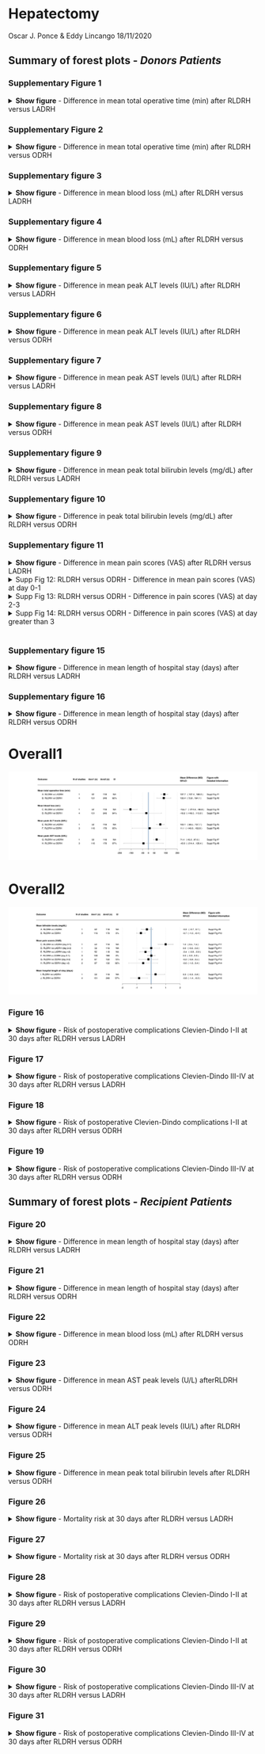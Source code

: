 Hepatectomy
================
Oscar J. Ponce & Eddy Lincango
18/11/2020

## Summary of forest plots - *Donors Patients*

### Supplementary Figure 1

<details>

<summary><b>Show figure</b> - Difference in mean total operative time
(min) after RLDRH versus LADRH</summary>

![](hepatectomy_files/figure-gfm/operativetime1-1.svg)<!-- -->

</details>

### Supplementary Figure 2

<details>

<summary><b>Show figure</b> - Difference in mean total operative time
(min) after RLDRH versus ODRH</summary>

![](hepatectomy_files/figure-gfm/operativetime2-1.svg)<!-- -->

</details>

### Supplementary figure 3

<details>

<summary> <b>Show figure</b> - Difference in mean blood loss (mL) after
RLDRH versus LADRH</summary>

![](hepatectomy_files/figure-gfm/blood_loss_1-1.svg)<!-- -->

</details>

### Supplementary figure 4

<details>

<summary><b>Show figure</b> - Difference in mean blood loss (mL) after
RLDRH versus ODRH </summary>

<img src="hepatectomy_files/figure-gfm/blood_loss2-1.svg" width="14400" />

</details>

### Supplementary figure 5

<details>

<summary><b>Show figure</b> - Difference in mean peak ALT levels (IU/L)
after RLDRH versus LADRH</summary>

![](hepatectomy_files/figure-gfm/alt1-1.svg)<!-- -->

</details>

### Supplementary figure 6

<details>

<summary><b>Show figure</b> - Difference in mean peak ALT levels (IU/L)
after RLDRH versus ODRH</summary>

![](hepatectomy_files/figure-gfm/alt2-1.svg)<!-- -->

</details>

### Supplementary figure 7

<details>

<summary><b>Show figure</b> - Difference in mean peak AST levels (IU/L)
after RLDRH versus LADRH</summary>

![](hepatectomy_files/figure-gfm/ast1-1.svg)<!-- -->

</details>

### Supplementary figure 8

<details>

<summary><b>Show figure</b> - Difference in mean peak AST levels (IU/L)
after RLDRH versus ODRH</summary>

![](hepatectomy_files/figure-gfm/ast2-1.svg)<!-- -->

</details>

### Supplementary figure 9

<details>

<summary><b>Show figure</b> - Difference in mean peak total bilirubin
levels (mg/dL) after RLDRH versus LADRH</summary>

![](hepatectomy_files/figure-gfm/bilirubin1-1.svg)<!-- -->

</details>

### Supplementary figure 10

<details>

<summary><b>Show figure</b> - Difference in peak total bilirubin levels
(mg/dL) after RLDRH versus ODRH</summary>

![](hepatectomy_files/figure-gfm/bilirubin2-1.svg)<!-- -->

</details>

### Supplementary figure 11

<details>

<summary><b>Show figure</b> - Difference in mean pain scores (VAS) after
RLDRH versus LADRH</summary>

![](hepatectomy_files/figure-gfm/pain2-1.svg)<!-- -->

</details>

<details>

<summary> Supp Fig 12: RLDRH versus ODRH - Difference in mean pain
scores (VAS) at day 0-1 </summary>

<p>

![](hepatectomy_files/figure-gfm/pain3_analysis-1.svg)<!-- -->

![](hepatectomy_files/figure-gfm/pain2_followup1-1.svg)<!-- -->

</p>

</details>

<details>

<summary> Supp Fig 13: RLDRH versus ODRH - Difference in pain scores
(VAS) at day 2-3 </summary>

<p>

![](hepatectomy_files/figure-gfm/pain2_followup2-1.svg)<!-- -->

</p>

</details>

<details>

<summary> Supp Fig 14: RLDRH versus ODRH - Difference in pain scores
(VAS) at day greater than 3 </summary>

<p>

![](hepatectomy_files/figure-gfm/pain2_followup3-1.svg)<!-- -->

</p>

</details>

<br />

### Supplementary figure 15

<details>

<summary><b>Show figure</b> - Difference in mean length of hospital stay
(days) after RLDRH versus LADRH</summary>

![](hepatectomy_files/figure-gfm/hospital1-1.svg)<!-- -->

</details>

### Supplementary figure 16

<details>

<summary><b>Show figure</b> - Difference in mean length of hospital stay
(days) after RLDRH versus ODRH</summary>

![](hepatectomy_files/figure-gfm/hospital2-1.svg)<!-- -->

</details>

# Overall1

![](hepatectomy_files/figure-gfm/overall_continuous_donor1-1.svg)<!-- -->

# Overall2

![](hepatectomy_files/figure-gfm/overall_continuous_donor2-1.svg)<!-- -->

### Figure 16

<details>

<summary><b>Show figure</b> - Risk of postoperative complications
Clevien-Dindo I-II at 30 days after RLDRH versus LADRH</summary>

![](hepatectomy_files/figure-gfm/LADRH_complication1-1.svg)<!-- -->

</details>

### Figure 17

<details>

<summary><b>Show figure</b> - Risk of postoperative complications
Clevien-Dindo III-IV at 30 days after RLDRH versus LADRH</summary>

![](hepatectomy_files/figure-gfm/LADRH_complication2-1.svg)<!-- -->

</details>

### Figure 18

<details>

<summary><b>Show figure</b> - Risk of postoperative Clevien-Dindo
complications I-II at 30 days after RLDRH versus ODRH</summary>

![](hepatectomy_files/figure-gfm/ODRH_complication1-1.svg)<!-- -->

</details>

### Figure 19

<details>

<summary><b>Show figure</b> - Risk of postoperative complications
Clevien-Dindo III-IV at 30 days after RLDRH versus ODRH</summary>

![](hepatectomy_files/figure-gfm/ODRH_complication2-1.svg)<!-- -->

</details>

## Summary of forest plots - *Recipient Patients*

</details>

### Figure 20

<details>

<summary><b>Show figure</b> - Difference in mean length of hospital stay
(days) after RLDRH versus LADRH</summary>

![](hepatectomy_files/figure-gfm/hospitalstay_LADRH_recipient-1.svg)<!-- -->

</details>

### Figure 21

<details>

<summary><b>Show figure</b> - Difference in mean length of hospital stay
(days) after RLDRH versus ODRH</summary>

![](hepatectomy_files/figure-gfm/hospitalstay_ODRH_recipient-1.svg)<!-- -->

</details>

### Figure 22

<details>

<summary><b>Show figure</b> - Difference in mean blood loss (mL) after
RLDRH versus ODRH</summary>

![](hepatectomy_files/figure-gfm/blood_ODRH_recipient-1.svg)<!-- -->

</details>

### Figure 23

<details>

<summary><b>Show figure</b> - Difference in mean AST peak levels (U/L)
afterRLDRH versus ODRH</summary>

![](hepatectomy_files/figure-gfm/ast_ODRH_recipient-1.svg)<!-- -->

</details>

### Figure 24

<details>

<summary><b>Show figure</b> - Difference in mean ALT peak levels (IU/L)
after RLDRH versus ODRH</summary>

![](hepatectomy_files/figure-gfm/alt_ODRH_recipient-1.svg)<!-- -->

</details>

### Figure 25

<details>

<summary><b>Show figure</b> - Difference in mean peak total bilirubin
levels after RLDRH versus ODRH</summary>

![](hepatectomy_files/figure-gfm/bilirubin_ODRH_recipient-1.svg)<!-- -->

</details>

### Figure 26

<details>

<summary><b>Show figure</b> - Mortality risk at 30 days after RLDRH
versus LADRH</summary>

![](hepatectomy_files/figure-gfm/mortality_LADRH-1.svg)<!-- -->

</details>

### Figure 27

<details>

<summary><b>Show figure</b> - Mortality risk at 30 days after RLDRH
versus ODRH</summary>

![](hepatectomy_files/figure-gfm/mortality_ODRH_recipient-1.svg)<!-- -->

</details>

### Figure 28

<details>

<summary><b>Show figure</b> - Risk of postoperative complications
Clevien-Dindo I-II at 30 days after RLDRH versus LADRH</summary>

![](hepatectomy_files/figure-gfm/complciationsI_LADRH_recipient-1.svg)<!-- -->

</details>

### Figure 29

<details>

<summary><b>Show figure</b> - Risk of postoperative complications
Clevien-Dindo I-II at 30 days after RLDRH versus ODRH</summary>

![](hepatectomy_files/figure-gfm/complicationsI_ODRH_recipient-1.svg)<!-- -->

</details>

### Figure 30

<details>

<summary><b>Show figure</b> - Risk of postoperative complications
Clevien-Dindo III-IV at 30 days after RLDRH versus LADRH</summary>

![](hepatectomy_files/figure-gfm/complicationsIII_LADRH_recipient-1.svg)<!-- -->

</details>

### Figure 31

<details>

<summary><b>Show figure</b> - Risk of postoperative complications
Clevien-Dindo III-IV at 30 days after RLDRH versus ODRH</summary>

![](hepatectomy_files/figure-gfm/complicationsIII_ODRH_recipient-1.svg)<!-- -->

</details>

